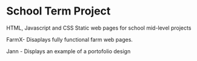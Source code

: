 # School Term Project
HTML, Javascript and CSS Static web pages for school mid-level projects

FarmX- Disaplays fully functional farm web pages.

Jann - Displays an example of a portofolio design
